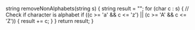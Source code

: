 string removeNonAlphabets(string s) {
        string result = "";
        for (char c : s) {
            // Check if character is alphabet
            if ((c >= 'a' && c <= 'z') || (c >= 'A' && c <= 'Z')) {
                result += c;
            }
        }
        return result;
    }
